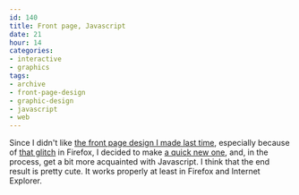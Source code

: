 ```yaml
---
id: 140
title: Front page, Javascript
date: 21
hour: 14
categories:
- interactive
- graphics
tags:
- archive
- front-page-design
- graphic-design
- javascript
- web
---
```


Since I didn't like [the front page design I made last time](http://www.agj.cl/files/archive/front2009-1/), especially because of [that glitch](http://blog.agj.cl/2009/01/new-front-page/) in Firefox, I decided to make [a quick new one](http://www.agj.cl/), and, in the process, get a bit more acquainted with Javascript. I think that the end result is pretty cute. It works properly at least in Firefox and Internet Explorer.
